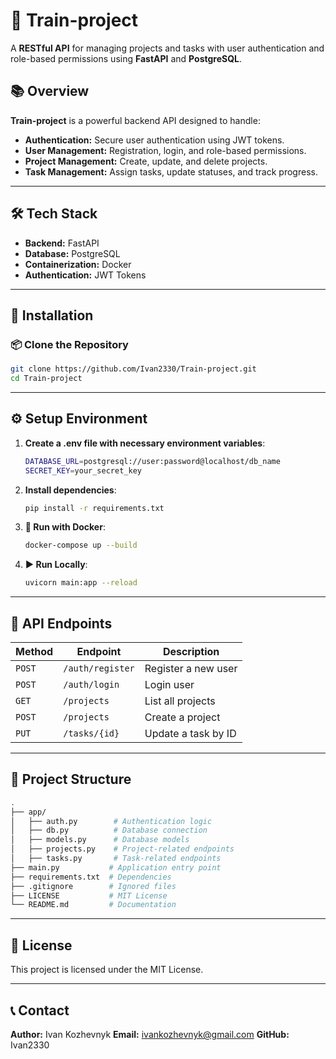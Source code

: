 # 🚀 Train-project

A **RESTful API** for managing projects and tasks with user authentication and role-based permissions using **FastAPI** and **PostgreSQL**.

## 📚 **Overview**

**Train-project** is a powerful backend API designed to handle:
- **Authentication:** Secure user authentication using JWT tokens.
- **User Management:** Registration, login, and role-based permissions.
- **Project Management:** Create, update, and delete projects.
- **Task Management:** Assign tasks, update statuses, and track progress.

---

## 🛠️ **Tech Stack**

- **Backend:** FastAPI  
- **Database:** PostgreSQL  
- **Containerization:** Docker  
- **Authentication:** JWT Tokens  

---

## 🚀 **Installation**

### 📦 **Clone the Repository**
```bash
git clone https://github.com/Ivan2330/Train-project.git
cd Train-project
```

---

## ⚙️ Setup Environment

1. **Create a .env file with necessary environment variables**:
   ```bash
   DATABASE_URL=postgresql://user:password@localhost/db_name
   SECRET_KEY=your_secret_key
   ```
2. **Install dependencies**:
   ```bash
   pip install -r requirements.txt
   ```
3. **🐳 Run with Docker**:
   ```bash
   docker-compose up --build
   ```
4. **▶️ Run Locally**:
   ```bash
   uvicorn main:app --reload
   ```

---

## 📑 API Endpoints

| **Method** | **Endpoint**       | **Description**          |
|------------|---------------------|--------------------------|
| `POST`     | `/auth/register`    | Register a new user      |
| `POST`     | `/auth/login`       | Login user               |
| `GET`      | `/projects`         | List all projects        |
| `POST`     | `/projects`         | Create a project         |
| `PUT`      | `/tasks/{id}`       | Update a task by ID      |

---

## 📂 Project Structure
```bash
.
├── app/
│   ├── auth.py        # Authentication logic
│   ├── db.py          # Database connection
│   ├── models.py      # Database models
│   ├── projects.py    # Project-related endpoints
│   ├── tasks.py       # Task-related endpoints
├── main.py           # Application entry point
├── requirements.txt  # Dependencies
├── .gitignore        # Ignored files
├── LICENSE           # MIT License
└── README.md         # Documentation
```

---

## 📝 License

This project is licensed under the MIT License.

---

## 📞 Contact

**Author:** Ivan Kozhevnyk
**Email:** ivankozhevnyk@gmail.com
**GitHub:** Ivan2330











